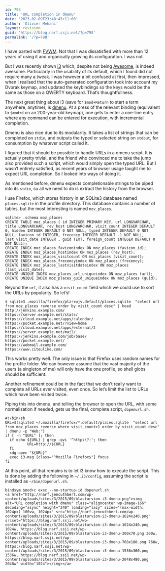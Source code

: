 ```yaml
---
id: 798
title: 'URL completion in dmenu'
date: '2023-02-09T23:48:45+11:00'
author: 'Olivier Mehani'
layout: revision
guid: 'https://blog.narf.ssji.net/?p=798'
permalink: '/?p=798'
---
```


I have parted with [FVWM](http://www.fvwm.org/). Not that I was dissatisfied with more than 12 years of using it and organically growing its configuration. I was not.

But I was recently shown [i3](http://i3wm.org/) which, despite not being [Awesome](http://awesome.naquadah.org/), is indeed awesome. Particularly in the usability of its default, which I found did not require many a tweak. I was however a bit confused at first, then impressed, when I realised that the auto-generated configuration took into account my Dvorak keymap, and updated the keybindings so the keys would be the same as those on a QWERTY keyboard. That’s thoughtfullness.

The next great thing about i3 (save for `$mod+Return` to start a term anywhere, anytime), is [dmenu](http://tools.suckless.org/dmenu/). At a press of the relevant binding (equivalent to `$mod+d` on an 200-year-old keymap), one gets to enter a one-line entry where any command can be entered for execution, with incremental completion.

Dmenu is also nice due to its modularity. It takes a list of strings that can be completed on `stdin`, and outputs the typed or selected string on `stdout`, for consumption by whatever script called it.

I figured that it should be possible to handle URLs in a dmenu script. It is actually pretty trivial, and the friend who convinced me to take the jump also provided such a script, which would simply open the typed URL. But I wasn’t entirely satisfied, as recent years of browser usage taught me to expect URL completion. So I looked into ways of doing it.

  
As mentioned before, dmenu expects completionable strings to be piped into its `stdin`, so all we need to do is extract the history from the browser.

I use Firefox, which stores history in an SQLite3 database named `places.sqlite` in the profile directory. This database contains a number of tables, but the most interesting is named `mov_places`.

```
sqlite> .schema moz_places
CREATE TABLE moz_places ( id INTEGER PRIMARY KEY, url LONGVARCHAR, title LONGVARCHAR, rev_host LONGVARCHAR, visit_count INTEGER DEFAULT 0, hidden INTEGER DEFAULT 0 NOT NULL, typed INTEGER DEFAULT 0 NOT NULL, favicon_id INTEGER, frecency INTEGER DEFAULT -1 NOT NULL, last_visit_date INTEGER , guid TEXT, foreign_count INTEGER DEFAULT 0 NOT NULL);
CREATE INDEX moz_places_faviconindex ON moz_places (favicon_id);
CREATE INDEX moz_places_hostindex ON moz_places (rev_host);
CREATE INDEX moz_places_visitcount ON moz_places (visit_count);
CREATE INDEX moz_places_frecencyindex ON moz_places (frecency);
CREATE INDEX moz_places_lastvisitdateindex ON moz_places (last_visit_date);
CREATE UNIQUE INDEX moz_places_url_uniqueindex ON moz_places (url);
CREATE UNIQUE INDEX moz_places_guid_uniqueindex ON moz_places (guid);
```

Beyond the `url`, it also has a `visit_count` field which we could use to sort the URLs by popularity. So let’s!

```
$ sqlite3 .mozilla/firefox/plzrxwjv.default/places.sqlite  "select url from moz_places reverse order by visit_count desc" | head
http://jenkins.example.com/
https://server.example.net/stats/
https://cloud.example.net/apps/calendar/
https://pocket.example.net/?view=home
https://cloud.example.net/apps/external/2
https://server.example.net/mail/
https://jenkins.example.com/job/base/
https://pocket.example.net/
https://webmail.example.com/
https://www.citeulike.com/
```

This works pretty well. The only issue is that Firefox uses random names for the profile folder. We can however assume that the vast majority of the users (a singleton of me) will only have the one profile, so shell globs should be sufficient.

Another refinement could be in the fact that we don’t really want to complete all URLs ever visited, even once. So let’s limit the list to URLs which have been visited twice.

Piping this into dmenu, and telling the browser to open the URL, with some normalisation if needed, gets us the final, complete script, `dopenurl.sh`.

```
#!/bin/sh
URL=$(sqlite3 ~/.mozilla/firefox/*.default/places.sqlite  "select url from moz_places reverse where visit_count>1 order by visit_count desc" | dmenu -p "Web:")
if [ -n "$URL" ]; then
  if echo ${URL} | grep -qvi '^https\?:'; then
          URL=http://${URL}
  fi
  xdg-open "${URL}"
  exec i3-msg [class="^Mozilla Firefox$"] focus
fi
```

At this point, all that remains is to let i3 know how to execute the script. This is done by adding the following in `~/.i3/config`, assuming the script is installed as `~/bin/dopenurl.sh`.

```
bindsym $mod+c exec --no-startup-id dopenurl.sh
<a href="http://narf.jencuthbert.com/wp-content/uploads/sites/3/2015/09/blasturvion-i3-dmenu.png"><img alt="URL completion with dmenu" class="aligncenter wp-image-166" decoding="async" height="240" loading="lazy" sizes="(max-width: 1024px) 100vw, 1024px" src="http://narf.jencuthbert.com/wp-content/uploads/sites/3/2015/09/blasturvion-i3-dmenu-1024x240.png" srcset="https://blog.narf.ssji.net/wp-content/uploads/sites/3/2015/09/blasturvion-i3-dmenu-1024x240.png 1024w, https://blog.narf.ssji.net/wp-content/uploads/sites/3/2015/09/blasturvion-i3-dmenu-300x70.png 300w, https://blog.narf.ssji.net/wp-content/uploads/sites/3/2015/09/blasturvion-i3-dmenu-768x180.png 768w, https://blog.narf.ssji.net/wp-content/uploads/sites/3/2015/09/blasturvion-i3-dmenu-1536x360.png 1536w, https://blog.narf.ssji.net/wp-content/uploads/sites/3/2015/09/blasturvion-i3-dmenu-2048x480.png 2048w" width="1024"></img></a>
```
